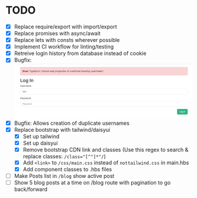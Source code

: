 # TODO

- [x] Replace require/export with import/export
- [x] Replace promises with async/await
- [x] Replace lets with consts wherever possible
- [x] Implement CI workflow for linting/testing
- [x] Retreive login history from database instead of cookie
- [x] Bugfix: ![Alt text](image.png)
- [x] Bugfix: Allows creation of duplicate usernames
- [x] Replace bootstrap with tailwind/daisyui
  - [x] Set up tailwind
  - [x] Set up daisyui
  - [x] Remove bootstrap CDN link and classes (Use this regex to search & replace classes: `/class="[^"]*"/`)
  - [x] Add `<link>` to `/css/main.css` instead of `nottailwind.css` in main.hbs
  - [x] Add component classes to .hbs files
- [ ] Make Posts list in `/blog` show active post
- [ ] Show 5 blog posts at a time on /blog route with pagination to go back/forward
